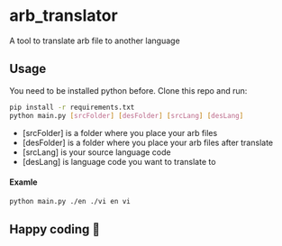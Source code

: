 # arb_translator
A tool to translate arb file to another language
## Usage
You need to be installed python before.
Clone this repo and run:
 ```sh
 pip install -r requirements.txt
 python main.py [srcFolder] [desFolder] [srcLang] [desLang]
```

-  [srcFolder] is  a folder where you place your arb files
-  [desFolder] is  a folder where you place your arb files after translate
-  [srcLang] is your source language code 
-  [desLang] is language code you want to translate to

#### Examle
```sh
python main.py ./en ./vi en vi
```

## Happy coding 🚀
